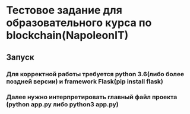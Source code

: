 # Тестовое задание для образовательного курса по blockchain(NapoleonIT)
## Запуск
### Для корректной работы требуется python 3.6(либо более поздней версии) и framework Flask(pip install flask)
### Далее нужно интерпретировать главный файл проекта (python app.py либо python3 app.py)
